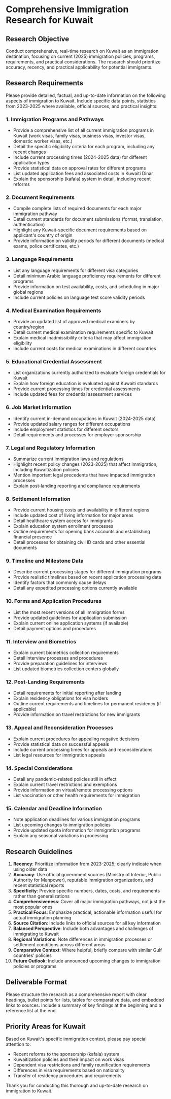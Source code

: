 # Comprehensive Immigration Research for Kuwait

## Research Objective
Conduct comprehensive, real-time research on Kuwait as an immigration destination, focusing on current (2025) immigration policies, programs, requirements, and practical considerations. The research should prioritize accuracy, recency, and practical applicability for potential immigrants.

## Research Requirements
Please provide detailed, factual, and up-to-date information on the following aspects of immigration to Kuwait. Include specific data points, statistics from 2023-2025 where available, official sources, and practical insights:

### 1. Immigration Programs and Pathways
- Provide a comprehensive list of all current immigration programs in Kuwait (work visas, family visas, business visas, investor visas, domestic worker visas, etc.)
- Detail the specific eligibility criteria for each program, including any recent changes
- Include current processing times (2024-2025 data) for different application types
- Provide statistical data on approval rates for different programs
- List updated application fees and associated costs in Kuwaiti Dinar
- Explain the sponsorship (kafala) system in detail, including recent reforms

### 2. Document Requirements
- Compile complete lists of required documents for each major immigration pathway
- Detail current standards for document submissions (format, translation, authentication)
- Highlight any Kuwait-specific document requirements based on applicant's country of origin
- Provide information on validity periods for different documents (medical exams, police certificates, etc.)

### 3. Language Requirements
- List any language requirements for different visa categories
- Detail minimum Arabic language proficiency requirements for different programs
- Provide information on test availability, costs, and scheduling in major global regions
- Include current policies on language test score validity periods

### 4. Medical Examination Requirements
- Provide an updated list of approved medical examiners by country/region
- Detail current medical examination requirements specific to Kuwait
- Explain medical inadmissibility criteria that may affect immigration eligibility
- Include current costs for medical examinations in different countries

### 5. Educational Credential Assessment
- List organizations currently authorized to evaluate foreign credentials for Kuwait
- Explain how foreign education is evaluated against Kuwaiti standards
- Provide current processing times for credential assessments
- Include updated fees for credential assessment services

### 6. Job Market Information
- Identify current in-demand occupations in Kuwait (2024-2025 data)
- Provide updated salary ranges for different occupations
- Include employment statistics for different sectors
- Detail requirements and processes for employer sponsorship

### 7. Legal and Regulatory Information
- Summarize current immigration laws and regulations
- Highlight recent policy changes (2023-2025) that affect immigration, including Kuwaitization policies
- Mention important legal precedents that have impacted immigration processes
- Explain post-landing reporting and compliance requirements

### 8. Settlement Information
- Provide current housing costs and availability in different regions
- Include updated cost of living information for major areas
- Detail healthcare system access for immigrants
- Explain education system enrollment processes
- Outline requirements for opening bank accounts and establishing financial presence
- Detail processes for obtaining civil ID cards and other essential documents

### 9. Timeline and Milestone Data
- Describe current processing stages for different immigration programs
- Provide realistic timelines based on recent application processing data
- Identify factors that commonly cause delays
- Detail any expedited processing options currently available

### 10. Forms and Application Procedures
- List the most recent versions of all immigration forms
- Provide updated guidelines for application submission
- Explain current online application systems (if available)
- Detail payment options and procedures

### 11. Interview and Biometrics
- Explain current biometrics collection requirements
- Detail interview processes and procedures
- Provide preparation guidelines for interviews
- List updated biometrics collection centers globally

### 12. Post-Landing Requirements
- Detail requirements for initial reporting after landing
- Explain residency obligations for visa holders
- Outline current requirements and timelines for permanent residency (if applicable)
- Provide information on travel restrictions for new immigrants

### 13. Appeal and Reconsideration Processes
- Explain current procedures for appealing negative decisions
- Provide statistical data on successful appeals
- Include current processing times for appeals and reconsiderations
- List legal resources for immigration appeals

### 14. Special Considerations
- Detail any pandemic-related policies still in effect
- Explain current travel restrictions and exemptions
- Provide information on virtual/remote processing options
- List vaccination or other health requirements for immigration

### 15. Calendar and Deadline Information
- Note application deadlines for various immigration programs
- List upcoming changes to immigration policies
- Provide updated quota information for immigration programs
- Explain any seasonal variations in processing

## Research Guidelines
1. **Recency**: Prioritize information from 2023-2025; clearly indicate when using older data
2. **Accuracy**: Use official government sources (Ministry of Interior, Public Authority for Manpower), reputable immigration organizations, and recent statistical reports
3. **Specificity**: Provide specific numbers, dates, costs, and requirements rather than generalizations
4. **Comprehensiveness**: Cover all major immigration pathways, not just the most popular ones
5. **Practical Focus**: Emphasize practical, actionable information useful for actual immigration planning
6. **Source Citation**: Include links to official sources for all key information
7. **Balanced Perspective**: Include both advantages and challenges of immigrating to Kuwait
8. **Regional Variations**: Note differences in immigration processes or settlement conditions across different areas
9. **Comparative Context**: Where helpful, briefly compare with similar Gulf countries' policies
10. **Future Outlook**: Include announced upcoming changes to immigration policies or programs

## Deliverable Format
Please structure the research as a comprehensive report with clear headings, bullet points for lists, tables for comparative data, and embedded links to sources. Include a summary of key findings at the beginning and a reference list at the end.

## Priority Areas for Kuwait
Based on Kuwait's specific immigration context, please pay special attention to:
- Recent reforms to the sponsorship (kafala) system
- Kuwaitization policies and their impact on work visas
- Dependent visa restrictions and family reunification requirements
- Differences in visa requirements based on nationality
- Transfer of residency procedures and requirements

Thank you for conducting this thorough and up-to-date research on immigration to Kuwait.
